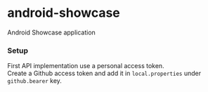 # android-showcase
Android Showcase application

### Setup

First API implementation use a personal access token.  
Create a Github access token and add it in `local.properties` under `github.bearer` key.
